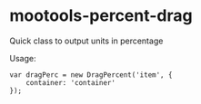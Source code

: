 # mootools-percent-drag
Quick class to output units in percentage

Usage:

	var dragPerc = new DragPercent('item', {
		container: 'container'
	});
	
	
